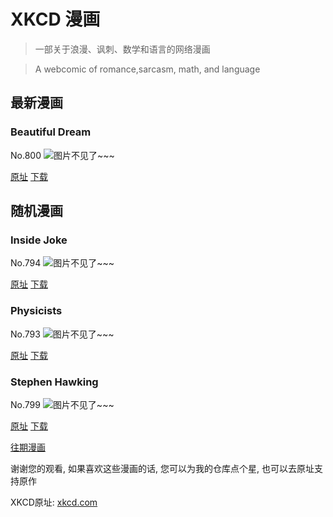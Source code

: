 # XKCD 漫画


> 一部关于浪漫、讽刺、数学和语言的网络漫画

> A webcomic of romance,sarcasm, math, and language


## 最新漫画
### Beautiful Dream
No.800
![图片不见了~~~](https://imgs.xkcd.com/comics/beautiful_dream.png)

[原址](https://xkcd.com//800) [下载](https://imgs.xkcd.com/comics/beautiful_dream.png)



## 随机漫画
### Inside Joke
No.794
![图片不见了~~~](https://imgs.xkcd.com/comics/inside_joke.png)

[原址](https://xkcd.com//794) [下载](https://imgs.xkcd.com/comics/inside_joke.png)



### Physicists
No.793
![图片不见了~~~](https://imgs.xkcd.com/comics/physicists.png)

[原址](https://xkcd.com//793) [下载](https://imgs.xkcd.com/comics/physicists.png)



### Stephen Hawking
No.799
![图片不见了~~~](https://imgs.xkcd.com/comics/stephen_hawking.png)

[原址](https://xkcd.com//799) [下载](https://imgs.xkcd.com/comics/stephen_hawking.png)



[往期漫画](image/)

谢谢您的观看, 如果喜欢这些漫画的话, 
您可以为我的仓库点个星, 也可以去原址支持原作

XKCD原址: [xkcd.com](https://xkcd.com)

